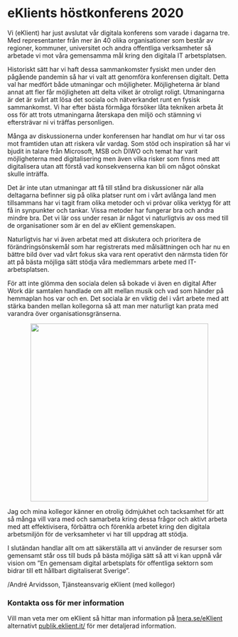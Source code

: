 # eKlients höstkonferens 2020

Vi (eKlient) har just avslutat vår digitala konferens som varade i dagarna tre. Med representanter från mer än 40 olika organisationer som består av regioner, kommuner, universitet och andra offentliga verksamheter så arbetade vi mot våra gemensamma mål kring den digitala IT arbetsplatsen.

Historiskt sätt har vi haft dessa sammankomster fysiskt men under den pågående pandemin så har vi valt att genomföra konferensen digitalt. Detta val har medfört både utmaningar och möjligheter. Möjligheterna är bland annat att fler får möjligheten att delta vilket är otroligt roligt. Utmaningarna  är det är svårt att lösa det sociala och nätverkandet runt en fysisk sammankomst.
Vi har efter bästa förmåga försöker låta tekniken arbeta åt oss för att trots utmaningarna återskapa den miljö och stämning vi eftersträvar ni vi träffas personligen.

Många av diskussionerna under konferensen har handlat om hur vi tar oss mot framtiden utan att riskera vår vardag. Som stöd och inspiration så har vi bjudit in talare från Microsoft, MSB och DIWO och temat har varit möjligheterna med digitalisering men även vilka risker som finns med att digitalisera utan att förstå vad konsekvenserna kan bli om något oönskat skulle inträffa.

Det är inte utan utmaningar att få till stånd bra diskussioner när alla deltagarna befinner sig på olika platser runt om i vårt avlånga land men tillsammans har vi tagit fram olika metoder och vi prövar olika verktyg för att få in synpunkter och tankar. Vissa metoder har fungerar bra och andra mindre bra. Det vi lär oss under resan är något vi naturligtvis av oss med till de organisationer som är en del av eKlient gemenskapen.

Naturligtvis har vi även arbetat med att diskutera och prioritera de förändringsönskemål som har registrerats med målsättningen och har nu en bättre bild över vad vårt fokus ska vara rent operativt den närmsta tiden för att på bästa möjliga sätt stödja våra medlemmars arbete med IT-arbetsplatsen.

För att inte glömma den sociala delen så bokade vi även en digital After Work där samtalen handlade om allt mellan musik och vad som händer på hemmaplan hos var och en. Det sociala är en viktig del i vårt arbete med att stärka banden mellan kollegorna så att man mer naturligt kan prata med varandra över organisationsgränserna.

<center><img src="https://publik.eklient.it/blog/konf20H2-01.png" alt="" width="400px"></center>

Jag och mina kollegor känner en otrolig ödmjukhet och tacksamhet för att så många vill vara med och samarbeta kring dessa frågor och aktivt arbeta med att effektivisera, förbättra och förenkla arbetet kring den digitala arbetsmiljön för de verksamheter vi har till uppdrag att stödja.

I slutändan handlar allt om att säkerställa att vi använder de resurser som gemensamt står oss till buds på bästa möjliga sätt så att vi kan uppnå vår vision om ”En gemensam digital arbetsplats för offentliga sektorn som bidrar till ett hållbart digitaliserat Sverige”.

/André Arvidsson, Tjänsteansvarig eKlient (med kollegor)

### Kontakta oss för mer information
Vill man veta mer om eKlient så hittar man information på [Inera.se/eKlient](https://inera.se/eKlient) alternativt [publik.eklient.it/](https://publik.eklient.it/) för mer detaljerad information.
